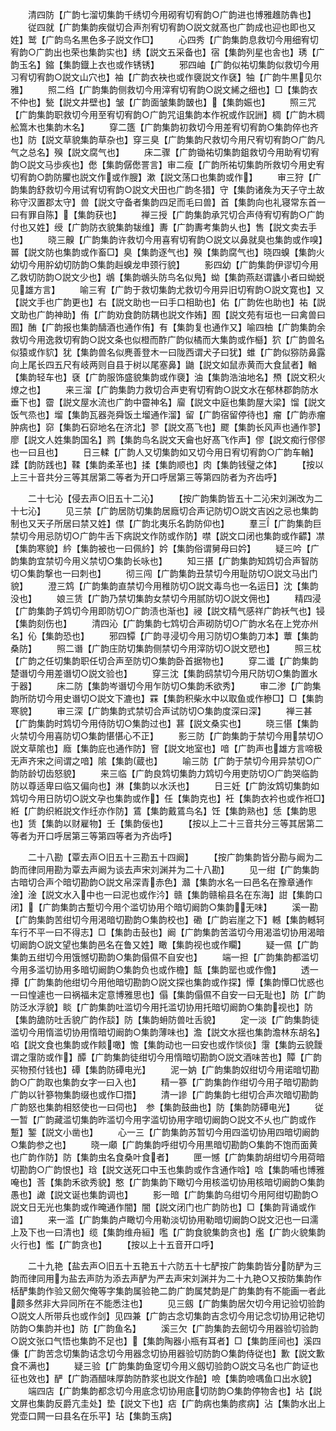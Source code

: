 <!-- { "loadSidebar": true } -->
　　清四防【广韵七溜切集韵千绣切今用砌宥切宥韵○广韵进也博雅趡防犇也】
　　従四就【广韵集韵疾僦切合声剂宥切宥韵○説文就髙也广韵成也迎也即也又姓】鹫【广韵鸟名黒色多子説文作□】
　　心四秀【广韵集韵息救切今用细宥切宥韵○广韵出也荣也集韵实也】绣【説文五采备也】宿【集韵列星也舎也】琇【广韵玉名】鏥【集韵鐡上衣也或作锈锈】
　　邪四岫【广韵似祐切集韵似救切今用习宥切宥韵○説文山穴也】袖【广韵衣袂也或作褏説文作褎】牰【广韵牛黒见尔雅】
　　照二绉【广韵集韵侧救切今用滓宥切宥韵○説文絺之细也】□【集韵衣不仲也】甃【説文井壁也】皱【广韵面皱集韵皵也】【集韵娠也】
　　照三咒【广韵集韵职救切今用至宥切宥韵○广韵咒诅集韵本作祝或作詋詶】椆【广韵木椆舩篙木也集韵木名】
　　穿二簉【广韵集韵初救切今用差宥切宥韵○集韵倅也齐也】防【説文草貌集韵草杂也】穿三臭【广韵集韵尺救切今用尺宥切宥韵○广韵凡气之总名】殠【説文腐气也】
　　床二骤【广韵锄祐切集韵鉏救切今用助宥切宥韵○説文马歩疾也】僽【集韵僝僽詈言】审二瘦【广韵所祐切集韵所救切今用史宥切宥韵○韵防臞也説文作或作膄】漱【説文荡口也集韵或作】
　　审三狩【广韵集韵舒救切今用试宥切宥韵○説文犬田也广韵冬猎】守【集韵诸矦为天子守土故称守汉置郡太守】兽【説文守备者集韵四足而毛曰兽】首【集韵向也礼寝常东首一曰有罪自陈】【集韵获也】
　　禅三授【广韵集韵承咒切合声侍宥切宥韵○广韵付也又姓】绶【广韵防衣貌集韵韨维】夀【广韵夀考集韵乆也】售【説文卖去手也】
　　晓三齅【广韵集韵许救切今用喜宥切宥韵○説文以鼻就臭也集韵或作嗅】嘼【説文防也集韵或作畜□】臭【集韵逐气也】殠【集韵腐气也】晓四螑【集韵火幼切今用肸幼切防韵○集韵赳螑龙申颈行貌】
　　影四幼【广韵集韵伊谬切今用乙救切防韵○説文少也】鴢【集韵鴢头防鸟名似鳬】蚴【集韵燕赵谓蠭小者曰蚴蜕见雄方言】
　　喻三宥【广韵于救切集韵尤救切今用异旧切宥韵○説文寛也】又【説文手也广韵更也】右【説文助也一曰手口相助也】佑【广韵佐也助也】祐【説文助也广韵神助】侑【广韵劝食韵防耦也説文作姷】囿【説文苑有垣也一曰禽兽曰囿】酭【广韵报也集韵醻酒也通作侑】有【集韵复也通作又】喻四柚【广韵集韵余救切今用逸救切宥韵○説文条也似橙而酢广韵似橘而大集韵或作櫾】狖【广韵兽名似猿或作貁】犹【集韵兽名似麂善登木一曰陇西谓犬子曰犹】蜼【广韵似猕防鼻露向上尾长四五尺有岐两则自县于树以尾塞鼻】鼬【説文如鼠赤黄而大食鼠者】輶【集韵轻车也】褎【广韵服饰盛貌集韵或作褏】油【集韵浩油地名】槱【説文积火燎之也】
　　来三溜【广韵集韵力救切合声吏宥切宥韵○説文水在郁林郡韵防水垂下也】霤【説文屋水流也广韵中霤神名】廇【説文中庭也集韵屋大梁】馏【説文饭气烝也】塯【集韵瓦器尧舜饭土塯通作溜】留【广韵宿留停待也】瘤【广韵赤瘤肿病也】窌【集韵石窌地名在济北】翏【説文髙飞也】飂【集韵长风声也通作翏】廖【説文人姓集韵国名】鹨【集韵鸟名説文天龠也好髙飞作声】僇【説文痴行僇僇也一曰且也】
　　日三輮【广韵人又切集韵如又切今用日宥切宥韵○广韵车輶】蹂【韵防践也】鞣【集韵柔革也】揉【集韵顺也】肉【集韵钱璧之体】
　　【按以上三十音共分三等其居第二等者为开口呼居第三等第四防者为齐齿呼】












　　二十七沁【侵去声○旧五十二沁】
　　【按广韵集韵皆五十二沁宋刘渊改为二十七沁】
　　见三禁【广韵居防切集韵居廕切合声记防切○説文吉凶之忌也集韵制也又天子所居曰禁又姓】僸【广韵北夷乐名韵防仰也】
　　羣三【广韵集韵巨禁切今用忌防切○广韵牛舌下病説文作防或作防】噤【説文口闭也集韵或作齽】凚【集韵寒貌】紟【集韵被也一曰佩紟】妗【集韵俗谓舅母曰妗】
　　疑三吟【广韵集韵宜禁切今用义禁切○集韵长咏也】
　　知三揕【广韵集韵知鸩切合声智防切○集韵撃也一曰刺也】
　　彻三闯【广韵集韵丑禁切今用耻防切○説文马出门貌】
　　澄三鸩【广韵集韵直禁切今用稚防切○説文毒鸟也一名运日】沈【集韵没也】
　　娘三赁【广韵乃禁切集韵女禁切今用腻防切○説文佣也】
　　精四浸【广韵集韵子鸩切今用即防切○广韵渍也渐也】祲【説文精气感祥广韵袄气也】锓【集韵刻伤也】
　　清四沁【广韵集韵七鸩切合声砌防切○广韵水名在上党亦州名】伈【集韵恐也】
　　邪四镡【广韵寻浸切今用习防切○集韵刀本】蕈【集韵桑防】
　　照二谮【广韵庄防切集韵侧禁切今用滓防切○説文愬也】
　　照三枕【广韵之任切集韵职任切合声至防切○集韵卧首据物也】
　　穿二谶【广韵集韵楚谮切今用差谮切○説文验也】
　　穿三沈【集韵鸱禁切今用尺防切○集韵置水于器】
　　床二防【集韵岑谮切今用乍防切○集韵禾欲秀】
　　审二渗【广韵集韵所防切今用史谮切○説文下漉也】罧【集韵积柴水中以取鱼或作槮□】□【集韵寒貌】
　　审三深【广韵集韵式禁切合声试防切○集韵度深曰深】
　　禅三甚【广韵集韵时鸩切今用侍防切○集韵过也】葚【説文桑实也】
　　晓三愖【集韵火禁切今用喜防切○集韵愖愖心不正】
　　影三防【广韵集韵于禁切今用禁切○説文草隂也】廕【集韵庇也通作防】窨【説文地室也】喑【广韵声也雄方言啼极无声齐宋之间谓之喑】隂【集韵蔵也】
　　喻三防【广韵于禁切今用异禁切○广韵防龄切齿怒貌】
　　来三临【广韵良鸩切集韵力鸩切今用吏防切○广韵哭临韵防以尊适卑曰临又偏向也】淋【集韵以水沃也】
　　日三妊【广韵汝鸩切集韵如鸩切今用日防切○説文孕也集韵或作】任【集韵克也】衽【集韵衣衿也或作袵□】絍【广韵织絍説文作纴亦作防】鵀【集韵戴鵀鸟名】饪【集韵熟也】恁【集韵思也】赁【集韵以财雇物】壬【集韵佞也】
　　【按以上二十三音共分三等其居第二等者为开口呼居第三等第四等者为齐齿呼】














　　二十八勘【覃去声○旧五十三勘五十四阚】
　　【按广韵集韵皆分勘与阚为二韵而律同用勘为覃去声阚为谈去声宋刘渊并为二十八勘】
　　见一绀【广韵集韵古暗切合声个暗切勘韵○説文帛深青赤色】灨【集韵水名一曰邑名在豫章通作淦】淦【説文水入中也一曰泥也或作汵】赣【集韵赣榆县名在东海】詌【集韵口闭】【广韵集韵古蹔切今用个滥切协用个暗切阚韵○集韵无味】
　　溪一勘【广韵集韵苦绀切今用渇暗切勘韵○集韵校也】磡【广韵岩崖之下】轗【集韵轗轲车行不平一曰不得志】□【集韵击鼔也】阚【广韵集韵苦滥切今用渴滥切协用渴暗切阚韵○説文望也集韵邑名在鲁又姓】瞰【集韵视也或作矙】
　　疑一儑【广韵集韵五绀切今用饿憾切勘韵○集韵傝儑不自安也】
　　端一担【广韵集韵都滥切今用多滥切协用多暗切阚韵○集韵负也或作檐】甔【集韵罂也或作儋】
　　透一撢【广韵集韵他绀切今用他暗切勘韵○説文探也集韵或作探】憛【集韵憛□忧惑也一曰惶遽也一曰祸福未定意博雅思也】傝【集韵傝儑不自安一曰无耻也】防【广韵防泛水浮貌】睒【广韵集韵吐滥切今用托滥切协用托暗切阚韵○集韵视也】防【集韵舚防吐舌貌广韵作舕】防【集韵蚦防兽吐舌貌】
　　定一淡【广韵集韵徒滥切今用惰滥切协用惰暗切阚韵○集韵薄味也】澹【説文水揺也集韵澹林东胡名】啗【説文食也集韵或作餤噉】憺【集韵动也一曰安也或作惔倓】霮【集韵云貌靉谓之霮防或作】醰【广韵集韵徒绀切今用惰暗切勘韵○説文酒味苦也】贉【广韵买物预付钱也】磹【集韵防磹电光】
　　泥一妠【广韵集韵奴绀切今用诺暗切勘韵○广韵取也集韵女字一曰入也】
　　精一篸【广韵集韵作绀切今用子暗切勘韵广韵以针篸物集韵缀也或作□撍】
　　清一謲【广韵集韵七绀切合声次暗切勘韵广韵怒也集韵相怒使也一曰伺也】　参【集韵鼓曲也】防【集韵防磹电光】
　　従一暂【广韵藏滥切集韵昨滥切今用字滥切协用字暗切阚韵○説文不乆也广韵或作蹔】錾【説文小凿也】
　　心一三【广韵集韵苏暂切今用四滥切协用四暗切阚韵○集韵参之也】
　　晓一顑【广韵集韵呼绀切今用黒暗切勘韵○集韵不饱而面黄也广韵作防】防【集韵虫名食桑叶食者】
　　匣一憾【广韵集韵胡绀切今用荷暗切勘韵○广韵恨也】琀【説文送死口中玉也集韵或作含通作唅】唅【集韵哺也博雅唵也】莟【集韵禾欲秀貌】憨【广韵集韵下瞰切今用核滥切协用核暗切阚韵○集韵愚也】譀【説文诞也集韵调也】
　　影一暗【广韵集韵乌绀切今用阿绀切勘韵○説文日无光也集韵或作晻通作闇】闇【説文闭门也广韵防也】□【集韵背诵或作谙】
　　来一滥【广韵集韵卢瞰切今用勒淡切协用勒暗切阚韵○説文汜也一曰濡上及下也一曰清也】缆【集韵维舟絙】嚂【广韵食貌集韵贪也】爁【广韵火貌集韵火行也】懢【广韵贪也】
　　【按以上十五音开口呼】












　　二十九艳【盐去声○旧五十五艳五十六防五十七酽按广韵集韵皆分防酽为三韵而律同用为盐去声防为添去声酽为严去声宋刘渊并为二十九艳○又按防集韵作栝酽集韵作验又劒欠俺等字集韵属验艳二韵广韵属梵韵是广韵集韵有不能画一者此颇多然非大异同所在不能悉注也】
　　见三劔【广韵集韵居欠切今用记验切验韵○説文人所带兵也或作剑】见四兼【广韵古念切集韵吉念切今用记念切协用记艳切防韵○集韵并也】防【广韵鱼名】
　　溪三欠【广韵集韵去劒切今用器验切验韵○説文张口气悟也集韵不足也】【集韵陶器小瓶有耳者】□【集韵厓间也】溪四傔【广韵苦念切集韵诘念切今用器念切协用器验切防韵○集韵侍従也】歉【説文歉食不满也】
　　疑三验【广韵集韵鱼窆切今用义劔切验韵○説文马名也广韵证也征也效也】酽【广韵酒醋味厚韵防酢浆也説文作醶】噞【集韵噞喁鱼口出水貌】
　　端四店【广韵集韵都念切今用底念切协用底切防韵○集韵停物舎也】坫【説文屏也集韵反爵亢圭处】垫【説文下也】痁【广韵病也集韵痎病】沾【集韵水出上党壶口闗一曰县名在乐平】玷【集韵玉病】
